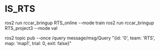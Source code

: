 # IS_RTS

ros2 run rccar_bringup RTS_online --mode train
ros2 run rccar_bringup RTS_project3 --mode val

ros2 topic pub --once /query message/msg/Query "{id: '0', team: 'RTS', map: 'map1', trial: 0, exit: false}"